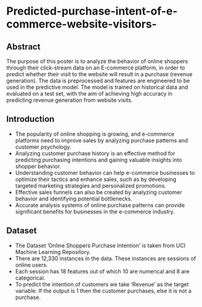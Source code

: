 # Predicted-purchase-intent-of-e-commerce-website-visitors-
## Abstract
The purpose of this poster is to analyze the behavior of online shoppers through their click-stream data on an E-commerce platform, in order to predict whether their visit to the website will result in a purchase (revenue generation). The data is preprocessed and features are engineered to be used in the predictive model. The model is trained on historical data and evaluated on a test set, with the aim of achieving high accuracy in predicting revenue generation from website visits.

## Introduction
- The popularity of online shopping is growing, and e-commerce platforms need to improve sales by analyzing purchase patterns and customer psychology.
- Analyzing customer purchase history is an effective method for predicting purchasing intentions and gaining valuable insights into shopper behavior.
- Understanding customer behavior can help e-commerce businesses to optimize their tactics and enhance sales, such as by developing targeted marketing strategies and personalized promotions.
- Effective sales funnels can also be created by analyzing customer behavior and identifying potential bottlenecks.
- Accurate analysis systems of online purchase patterns can provide significant benefits for businesses in the e-commerce industry.

## Dataset
- The Dataset ’Online Shoppers Purchase Intention’ is taken from UCI Machine Learning Repository.
- There are 12,330 instances in the data. These instances are sessions of online users.
- Each session has 18 features out of which 10 are numerical and 8 are categorical.
- To predict the intention of customers we take ‘Revenue’ as the target variable. If the output is 1 then the customer purchases, else it is not a purchase.


